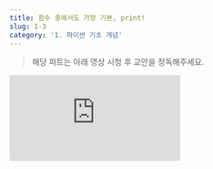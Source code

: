 ```yaml
---
title: 함수 중에서도 가장 기본, print!
slug: 1-3
category: '1. 파이썬 기초 개념'
---
```


> 해당 파트는 아래 영상 시청 후 교안을 정독해주세요.

<iframe class="w-full" style="aspect-ratio: 16 / 9;" src="https://www.youtube.com/embed/Ulfudc1pF5Q" title="YouTube video player" frameborder="0" allow="accelerometer; autoplay; clipboard-write; encrypted-media; gyroscope; picture-in-picture" allowfullscreen></iframe>
